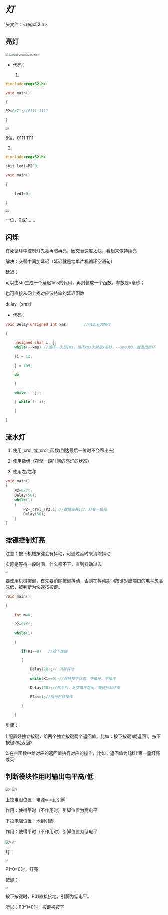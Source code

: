 # *灯*

头文件：<regx52.h>

## 亮灯

<img src="C:\Users\5700h\Pictures\Saved Pictures\a.png" style="zoom:50%;" />



<img src="C:\Users\5700h\AppData\Roaming\Typora\typora-user-images\image-20211107224210819.png" alt="image-20211107224210819" style="zoom: 50%;" />

<!--P2.0与D1连，控制P2.0端低电平，led灯前后有电势差，亮-->

- 代码：

  1.



~~~c
#include<regx52.h>

void main()

{

P2=0x7f;//0111 1111

}
~~~

<img src="C:\Users\5700h\Pictures\1.png" alt="1" style="zoom:50%;" />

8位，0111 1111

<!--P2可位寻址，用P2^0……表示该位的高低电平，也可用P2=0xXX表示8位的高低电平-->

 

2.



~~~c
#include<regx52.h>

sbit led1=P2^0;

void main()

{

	led1=0;

}


~~~

<img src="C:\Users\5700h\Pictures\2.png" alt="2" style="zoom:50%;" />

一位，0或1……

## 闪烁

在死循环中控制灯先亮再暗再亮，因交替速度太快，看起来像持续亮

解决：交替中间加延迟（延迟就是给单片机循环空语句）

延迟：

可以由stc生成一个延迟1ms的代码，再封装成一个函数，参数是x毫秒；

也可直接从网上找对应波特率的延迟函数

delay（xms）

- 代码：

 

```c
void Delay(unsigned int xms)       //@12.000MHz 

{

	unsigned char i, j;
	while(--xms) //循环一次是1ms，循环xms次就是x毫秒，--xms为0，就退出循环

	{i = 12;

	j = 169;

	do

	{

	while (--j);

	} while (--i);

	}

}
```

## 流水灯

1. 使用_crol_或_cror_函数(到达最后一位时不会移出去)

2. 使用数组（存储一段时间的亮灯的状态）

3. 使用左/右移

```c
void main()
{
    P2=0x7f;
    Delay(50);
    while(1)
    {
        P2=_crol_(P2,1);//数据左移1位，灯右一位亮
        Delay(50);
    }
}
```



## 按键控制灯亮

注意：按下机械按键会有抖动，可通过延时来消除抖动

实际是等待一段时间，什么都不干，直到抖动过去

<img src="C:\Users\5700h\Pictures\3.png" alt="3" style="zoom: 33%;" />

 要使用机械按键，首先要消除按键抖动，否则在抖动期间按键对应端口的电平忽高忽低，被判断为快速按按键。

```c
void main()

{

    int m=0;

    P2=0xff;

    while(1)

    {

       if(K1==0)   //按下按键

       {

           Delay(20);// 消除抖动

           while(K1==0);//保持按下状态，空循环，不操作

           Delay(20);//松手后，从空循环跳出，等待抖动结束

           P2<<=1;//执行左移操作

       }   

    }
```

步骤：

1.配置好独立按键，给两个独立按键两个返回值，比如：按下按键1就返回1，按下按键2就返回2

2.在主函数中给对应的返回值执行对应的操作，比如：返回值为1就让第一盏灯亮或灭

## 判断模块作用时输出电平高/低

<img src="C:\Users\5700h\Pictures\4.png" alt="4" style="zoom: 67%;" />

<img src="C:\Users\5700h\Pictures\5.png" alt="5" style="zoom: 67%;" />

上拉电阻位置：电源vcc到引脚

作用：使得平时（不作用时）引脚位置为高电平

下拉电阻位置：地到引脚

作用：使得平时（不作用时）引脚位置为低电平

<img src="C:\Users\5700h\Pictures\6.png" alt="6" style="zoom: 67%;" />

<img src="C:\Users\5700h\Pictures\7.png" alt="7" style="zoom:50%;" />

灯：

<img src="C:\Users\5700h\Pictures\8.png" alt="8" style="zoom: 33%;" />

P1^0=0时，灯亮

按键：

<img src="C:\Users\5700h\Pictures\9.png" alt="9" style="zoom: 33%;" />

按下按键时，P31直接接地，引脚为低电平。

所以：P3^1=0时，按键被按下

 
